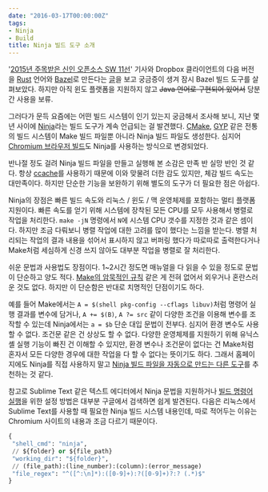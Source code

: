 ```yaml
---
date: "2016-03-17T00:00:00Z"
tags:
- Ninja
- Build
title: Ninja 빌드 도구 소개
---
```


'[2015년 주목받은 신인 오픈소스 SW 11선](http://www.bloter.net/archives/252083)' 기사와 Dropbox 클라이언트의 다음 버전을 [Rust](https://www.rust-lang.org/) 언어와 [Bazel](http://bazel.io/)로 만든다는 [글](https://www.reddit.com/r/rust/comments/4adabk/the_epic_story_of_dropboxs_exodus_from_the_amazon/)을 보고 궁금증이 생겨 잠시 Bazel 빌드 도구를 살펴보았다. 하지만 아직 윈도 플랫폼을 지원하지 않고 ~~Java 언어로 구현되어 있어서~~ 당분간 사용을 보류.

그러다가 문득 요즘에는 어떤 빌드 시스템이 인기 있는지 궁금해서 조사해 보니, 지난 몇 년 사이에 [Ninja](https://ninja-build.org)라는 빌드 도구가 계속 언급되는 걸 발견했다. [CMake](https://cmake.org/), [GYP](https://code.google.com/p/gyp/) 같은 전통의 빌드 시스템이 Make 빌드 파일뿐 아니라 Ninja 빌드 파일도 생성한다. 심지어 [Chromium 브라우저 빌드](https://www.chromium.org/developers/how-tos/build-instructions-chromeos)도 Ninja를 사용하는 방식으로 변경되었다.

반나절 정도 걸려 Ninja 빌드 파일을 만들고 실행해 본 소감은 만족 반 실망 반인 것 같다. 항상 [ccache](https://ccache.samba.org/)를 사용하기 때문에 이와 맞물려 더한 감도 있지만, 체감 빌드 속도는 대만족이다. 하지만 단순한 기능을 보완하기 위해 별도의 도구가 더 필요한 점은 아쉽다.

Ninja의 장점은 빠른 빌드 속도와 리눅스 / 윈도 / 맥 운영체제를 포함하는 멀티 플랫폼 지원이다. 빠른 속도를 얻기 위해 시스템에 장착된 모든 CPU를 모두 사용해서 병렬로 작업을 처리한다. `make -jN` 명령에서 `N`에 시스템 CPU 갯수를 지정한 것과 같은 셈이다. 하지만 조금 다뤄보니 병렬 작업에 대한 고려를 많이 했다는 느낌을 받는다. 병렬 처리되는 작업의 결과 내용을 섞어서 표시하지 않고 버퍼링 했다가 따로따로 출력한다거나 Make처럼 세심하게 신경 쓰지 않아도 대부분 작업을 병렬로 잘 처리한다.

쉬운 문법과 사용법도 장점이다. 1~2시간 정도면 매뉴얼을 다 읽을 수 있을 정도로 문법이 단순하고 양도 적다. [Make의 암묵적인 규칙](https://www.gnu.org/software/make/manual/html_node/Implicit-Rules.html) 같은 게 전혀 없어서 외우거나 혼란스러운 것도 없다. 하지만 이 단순함은 반대로 치명적인 단점이기도 하다.

예를 들어 Make에서는 `A = $(shell pkg-config --cflags libuv)`처럼 명령어 실행 결과를 변수에 담거나, `A += $(B)`, `A ?= src` 같이 다양한 조건을 이용해 변수를 조작할 수 있는데 Ninja에서는 `a = $b` 단순 대입 문법이 전부다. 심지어 환경 변수도 사용할 수 없다. 조건문 같은 건 상상도 할 수 없다. 다양한 운영체제를 지원하기 위해 유닉스 셸 실행 기능이 빠진 건 이해할 수 있지만, 환경 변수나 조건문이 없다는 건 Make처럼 혼자서 모든 다양한 경우에 대한 작업을 다 할 수 없다는 뜻이기도 하다. 그래서 홈페이지에도 Ninja를 직접 사용하지 말고 [Ninja 빌드 파일을 자동으로 만드는 다른 도구](https://github.com/ninja-build/ninja/wiki/List-of-generators-producing-ninja-build-files)를 추천하는 것 같다.

참고로 Sublime Text 같은 텍스트 에디터에서 Ninja 문법을 지원하거나 [빌드 명령어 실행](https://www.chromium.org/developers/sublime-text#TOC-Building-with-ninja)을 위한 설정 방법은 대부분 구글에서 검색하면 쉽게 발견된다. 다음은 리눅스에서 Sublime Text를 사용할 때 필요한 Ninja 빌드 시스템 내용인데, 따로 적어두는 이유는 Chromium 사이트의 내용과 조금 다르기 때문이다.

```python
{
 "shell_cmd": "ninja",
 // ${folder} or ${file_path}
 "working_dir": "${folder}",
 // (file_path):(line_number):(column):(error_message)
 "file_regex": "^([^:\n]*):([0-9]+):?([0-9]+)?:? (.*)$"  
}
```
